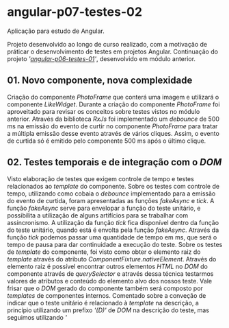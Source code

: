 # angular-p07-testes-02

Aplicação para estudo de Angular.

Projeto desenvolvido ao longo de curso realizado, com a motivação de práticar o desenvolvimento de testes em projetos Angular. Continuação do projeto _'[angular-p06-testes-01](https://github.com/gpovidaiko/angular-p06-testes-01)'_, desenvolvido em módulo anterior.

## 01. Novo componente, nova complexidade

Criação do componente _PhotoFrame_ que conterá uma imagem e utilizará o componente _LikeWidget_. Durante a criação do componente _PhotoFrame_ foi aproveitado para revisar os conceitos sobre testes vistos no módulo anterior.
Através da biblioteca _RxJs_ foi implementado um _debounce_ de 500 ms na emissão do evento de curtir no componente _PhotoFrame_ para tratar a múltipla emissão desse evento através de vários cliques. Assim, o evento de curtida só é emitido pelo componente 500 ms após o último clique.

## 02. Testes temporais e de integração com o _DOM_

Visto elaboração de testes que exigem controle de tempo e testes relacionados ao _template_ do componente.
Sobre os testes com controle de tempo, utilizando como cobaia o _debounce_ implementado para a emissão do evento de curtida, foram apresentadas as funções _fakeAsync_ e _tick_.
A função _fakeAsync_ serve para envelopar a função do teste unitário, e possibilita a utilização de alguns artifícios para se trabalhar com assincronismo.
A utilização da função _tick_ fica disponível dentro da função do teste unitário, quando está é envolta pela função _fakeAsync_. Através da função _tick_ podemos passar uma quantidade de tempo em ms, que será o tempo de pausa para dar continuidade a execução do teste.
Sobre os testes de _template_ do componente, foi visto como obter o elemento raiz do _template_ através do atributo _ComponentFixture.nativeElement_. Através do elemento raiz é possível encontrar outros elementos _HTML_ no _DOM_ do componente através de _querySelector_ e através dessa técnica testarmos valores de atributos e conteúdo do elemento alvo dos nossos teste. Vale frisar que o _DOM_ gerado do componente também será composto por _templates_ de componentes internos. 
Comentado sobre a conveção de indicar que o teste unitário é relacionado à _template_ na descrição, a princípio utilizando um prefixo _'(D)'_ de _DOM_ na descrição do teste, mas seguimos utilizando _'<Template>'_.
